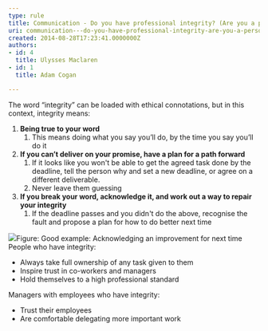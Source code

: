 ```yaml
---
type: rule
title: Communication - Do you have professional integrity? (Are you a person of your word?)
uri: communication---do-you-have-professional-integrity-are-you-a-person-of-your-word
created: 2014-08-28T17:23:41.0000000Z
authors:
- id: 4
  title: Ulysses Maclaren
- id: 1
  title: Adam Cogan

---
```


 
​The word “integrity” can be loaded with ethical connotations, but in this context, integrity means:
 
1. **​Being true to your word**
    1. This means doing what you say you’ll do, by the time you say you’ll do it
2. **If you can’t deliver on your promise, have a plan for a path forward**
    1. If it looks like you won't be able to get the agreed task done by the deadline, tell the person why and set a new deadline, or agree on a different deliverable.
    2. Never leave them guessing
3. **If you break your word, acknowledge it, and work out a way to repair your integrity**
    1. ​If the deadline passes and you didn't do the above, recognise the fault and propose a plan for how to do better ​next time

![](/PublishingImages/improve.png)Figure: Good example: Acknowledging an improvement for next time
People who have integrity:

- Always take full ownership of any task given to them
- Inspire trust in co-workers and managers
- Hold themselves to a high professional standard


Managers with employees who have integrity:​

- Trust their employees
- Are comfortable delegating more important work


